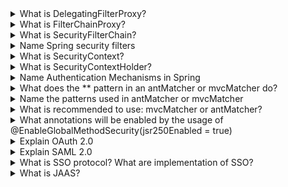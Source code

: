 <details>
  <summary>What is DelegatingFilterProxy?</summary>
  
The Servlet container allows registering Filter instances using its own standards, but it is unaware of Spring-defined Beans. 

- DelegatingFilterProxy on the one hand is just a Filter so it can be registered through the standard Servlet container mechanisms. 
- on the other hand, DelegatingFilterProxy is a Spring implementation that looks up Bean filter from the ApplicationContext.
- it's an extension of GenericFilterBean (in Spring Boot it is registered by DelegatingFilterProxyRegistrationBean)
- it's a bridge between the Servlet container’s lifecycle and Spring’s ApplicationContext.
</details>


<details>
  <summary>What is FilterChainProxy?</summary>

- bean filter provided by Spring Security that allows delegating a request to a specific SecurityFilterChain.
- it is wrapped in a DelegatingFilterProxy.
</details>


<details>
  <summary>What is SecurityFilterChain?</summary>

SecurityFilterChain is used by FilterChainProxy to determine which Spring Security Filter instances should be invoked for the current request.
</details>


<details>
  <summary>Name Spring security filters</summary>

- CsrfFilter
- UsernamePasswordAuthenticationFilter
- BasicAuthenticationFilter
- AuthorizationFilter
- ExceptionTranslationFilter
</details>


<details>
  <summary>What is SecurityContext?</summary>
SecurityContext contains an Authentication object.

Authentication object:
- is an input to AuthenticationManager to provide the credentials a user has provided to authenticate.
- Represent the currently authenticated user. You can obtain the current Authentication from the SecurityContext.
</details>


<details>
  <summary>What is SecurityContextHolder?</summary>

It's a class that associates a given SecurityContext  with the current execution thread
</details>



<details>
  <summary>Name Authentication Mechanisms in Spring</summary>

- Basic Authentication
- OAuth 2.0 - SSO protocol
- SAML 2.0 (Security Assertion Markup Language 2.0) - SSO protocol
- Central Authentication Server (CAS) is a single sign-on (SSO) protocol
- Remember-Me Authentication
- JAAS Authentication - authenticate with JAAS
- Pre-Authentication Scenarios - authenticate with an external mechanism such as SiteMinder or Java EE security but still use Spring Security
- X509 Authentication
</details>


<details>
  <summary>What does the ** pattern in an antMatcher or mvcMatcher do?</summary>

In Spring Security, the ** pattern used in antMatcher or mvcMatcher is a wildcard pattern that matches multiple levels of directories or path segments.
-  match zero or more directories in the URL path.
</details>


<details>
  <summary>Name the patterns used in antMatcher or mvcMatcher</summary>

- \* (Single Level Wildcard) Matches: A single path segment
- \** (Multi-Level Wildcard) Matches: Zero or more path segments.
- ? (Single Character Wildcard) Matches: A single character.
- {} (Path Variable) Matches: Used to denote path variables in URL patterns, particularly in Spring MVC.
- \[ \] (Character Class) Matches: One character from a set of characters. This is less commonly used in Spring and more familiar in regex. Example: /files/\[a-zA-Z0-9\]*.txt: Matches files like /files/file1.txt
- Regular Expressions Matches: Custom patterns using regular expressions (more advanced and less common in antMatcher or mvcMatcher directly but possible through custom configurations).
</details>


<details>
  <summary>What is recommended to use: mvcMatcher or antMatcher?</summary>

  Generally, mvcMatcher is more secure than an antMatcher. As an example:

- antMatchers("/secured") matches only the exact /secured URL
- mvcMatchers("/secured") matches /secured as well as /secured/, /secured.html, /secured.xyz 
</details>






<details>
  <summary>What annotations will be enabled by the usage of @EnableGlobalMethodSecurity(jsr250Enabled = true) </summary>

- @RolesAllowed: Restricts access to methods based on user roles.
- @PermitAll: Allows all users to access the method.
- @DenyAll: Denies access to all users.
- @DeclareRoles: Declares security roles within the application.
</details>




<details>
<summary>Explain OAuth 2.0</summary>
</details>

<details>
<summary>Explain SAML 2.0</summary>
</details>

<details>
  <summary>What is SSO protocol? What are implementation of SSO?</summary>
</details>

<details>
  <summary>What is JAAS?</summary>
</details>

